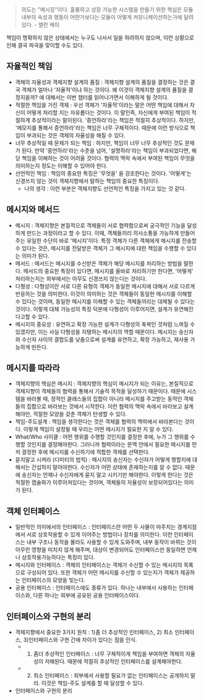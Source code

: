 
> 의도는 "메시징"이다. 훌륭하고 성장 가능한 시스템을 만들기 위한 핵심은 모듈 내부의 속성과 행동이 어떤가보다는 모듈이 어떻게 커뮤니케이션하는가에 달려있다. - 앨런 케이 


책임이 명확하지 않은 상태에서는 누구도 나서서 일을 하려하지 않으며, 이런 상황으로 인해 결국 파국을 맞이할 수도 있다.  


## 자율적인 책임  

- 객체의 자율성과 객체지향 설계의 품질 : 객체지향 설계의 품질을 결정하는 것은 결국 객체가 얼마나 '자율적'이냐 하는 것이다. 왜 이것이 객체지향 설계의 품질을 결정지을까? 에 대해서는 이번 챕터를 읽어나가면서 이해하게 될 것이다. 
- 적절한 책임을 가진 객체 : 우선 객체가 '자율적'이라는 말은 어떤 책임에 대해서 자신이 어떻게 처리할 지는 자유롭다는 것이다. 이 말인즉, 자신에게 부여된 책임이 적절하게 추상적이라는 말이된다. '증언하라'라는 책임은 적절히 추상적이다. 하지만, '메모지를 통해서 증언하라'라는 책임은 너무 구체적이다. 때문에 이런 방식으로 책임이 부과되는 것은 객체의 자율성을 해칠 수 있다. 
- 너무 추상적일 때 문제가 되는 책임 : 하지만, 책임이 너무 너무 추상적인 것도 문제가 된다. 만약 '증언하라'라는 수준을 넘어, '설명하라'라는 책임이 부과되었다면, 해당 책임을 이해하는 것이 어려울 것이다. 협력의 맥락 속에서 부여된 책임이 무엇을 의미하는지 정도는 이해할 수 있어야 한다. 
- 선언적인 책임 : 책임의 중요한 특징은 '무엇을' 을 강조한다는 것이다. '어떻게'는 신경쓰지 않는 것이 객체지향에서 말하는 책임의 중요한 특징이다. 
	- 나의 생각 : 이런 부분은 객체지향도 선언적인 특징을 가지고 있는 것 같다. 


## 메시지와 메서드 

- 메시지 : 객체지향은 본질적으로 객체들이 서로 협력함으로써 궁극적인 기능을 달성하게 만드는 과정이라고 할 수 있다. 이때, 객체들끼리 의사소통을 가능하게 만들어주는 유일한 수단이 바로 '메시지'이다. 특정 객체가 다른 객체에게 메시지를 전송할 수 있다는 것은, 메시지를 전달받은 객체가 그 메시지에 대한 책임을 수행할 수 있다는 의미가 된다. 
- 메서드 : 메서드는 메시지를 수신받은 객체가 해당 메시지를 처리하는 방법을 말한다. 메서드의 중요한 특징이 있다면, 메시지를 올바로 처리하기만 한다면, '어떻게' 처리하는지는 외부에서는 아무도 신경쓰지 않는다는 것이다. 
- 다형성 : 다형성이란 서로 다른 유형의 객체가 동일한 메시지에 대해서 서로 다르게 반응하는 것을 의미한다. 이것이 의미하는 것은 객체들이 동일한 메시지를 이해할 수 있다는 것이며, 동일한 메시지를 이해할 수 있는 객체들끼리는 대체될 수 있다는 것이다. 이렇게 대체 가능성의 특징 덕분에 다형성이 이루어지면, 설계가 유연해진다고할 수 있다. 
- 메시지의 중요성 : 유연하고 확장 가능한 설계가 다형성의 축복인 것처럼 느껴질 수 있겠지만, 이는 사실 다형성을 지탱하는 메시지의 역할 때문이다. 메시지는 송신자와 수신자 사이의 결합도를 낮춤으로써 설계를 유연하고, 확장 가능하고, 재사용 가능하게 만든다. 


## 메시지를 따라라 

- 객체지향의 핵심은 메시지 : 객체지향의 핵심이 메시지가 되는 이유는, 본질적으로 객체지향이 객체들의 협력을 통해서 기술적 목적을 달성하기 때문이다. 때문에 시스템을 바라볼 때, 정적인 클래스들의 집합이 아니라 메시지를 주고받는 동적인 객체들의 집합으로 바라보는 것에서 시작한다. 이런 협력의 맥락 속에서 바라보고 설계 해야만, 적절한 모양을 갖춘 객체가 탄생할 수 있다. 
- 책임-주도설계 : 책임을 생각한다는 것은 객체를 협력의 맥락에서 바라본다는 것이다. 이렇게 책임이 설정될 때 우리는 어떤 메시지가 필요한 지 알 수 있다. 
- What/Who 사이클 : 어떤 행위를 수행할 것인지를 결정한 후에, 누가 그 행위를 수행할 것인지를 결정해야한다. 그러니까 협력이라는 문맥 안에서 필요한 메시지를 먼저 결정한 후에 메시지를 수신하기에 적합한 객체를 선택한다. 
- 묻지말고 시켜라 (디미터의 법칙) : 메시지의 송신자는 수신자가 어떻게 행할지에 대해서는 간섭하지 말아야한다. 수신자가 어떤 상태에 존재하는지를 알 수 없다. 때문에 송신자는 언제나 수신자에게 묻지 말고 시키기만 해야한다. 이렇게 한다는 것은 적절한 캡슐화가 이루어져있다는 것이며, 객체들의 자율성이 보장되어있다는 의미가 된다. 


## 객체 인터페이스 

- 일반적인 의미에서의 인터페이스 : 인터페이스란 어떤 두 사물이 마주치는 경계지점에서 서로 상호작용할 수 있게 이어주는 방법이나 장치를 의미한다. 이런 인터페이스는 내부 구조나 동작을 몰라도 사용할 수 있게 도와주며, 내부 동작이 바뀌는 것이 아무런 영향을 미치지 않게 해주며, 대상이 변경되어도 인터페이스만 동일하면 언제나 상호작용가능하다는 특징이 있다. 
- 메시지와 인터페이스 : 객체의 인터페이스는 객체가 수신할 수 있는 메시지의 목록으로 구성되어 있다. 또한 객체가 어떤 메시지를 수신할 수 있는지가 객체가 제공하는 인터페이스의 모양을 빚는다. 
- 공용 인터페이스 : 인터페이스에도 종류가 있다. 하나는 내부에서 사용하는 인터페이스와, 다른 하나는 외부에 공유된 공용 인터페이스이다. 


## 인터페이스와 구현의 분리 

- 객체지향에서 중요한 3가지 원칙 : 1)좀 더 추상적인 인터페이스, 2) 최소 인터페이스, 3)인터페이스와 구현 간에 차이가 있다는 점을 인식. 
	- 1) 좀더 추상적인 인터페이스 : 너무 구체적이게 책임을 부여하면 객체의 자율성이 저해된다. 때문에 적절히 추상적인 인터페이스를 설계해야한다. 
	- 2) 최소 인터페이스 : 외부에서 사용할 필요가 없는 인터페이스는 공개하지 말라. 이것은 책임-주도 설계를 할 때 달성할 수 있다. 
- 인터페이스와 구현의 분리 